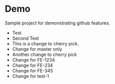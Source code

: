 # Demo

Sample project for demonstrating github features.

- Test
- Second Test
- This is a change to cherry pick.
- Change for master only
- Another change to cherry pick
- Change for FE-1234
- Change for FE-234
- Change for FE-345
- Change for test-1

